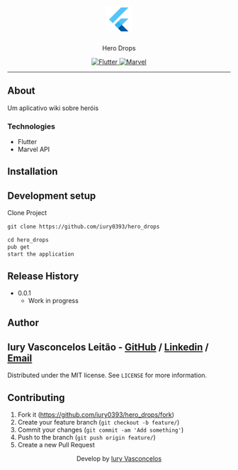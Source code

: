 <h1 align="center"><img src="./flutter-logo.png" alt="Flutter" /></h1>
<p align="center">Hero Drops</p>
<p align="center">
  <a href="https://flutter.dev/">
    <img src="https://img.shields.io/badge/-Flutter-blue?style=plastic&logo=Flutter" alt="Flutter" />
  </a>
  <a href="https://developer.marvel.com/">
    <img src="https://img.shields.io/badge/Marvel-API-red?style=plastic" alt="Marvel" />
  </a>
</p>

---

## About

Um aplicativo wiki sobre heróis

### Technologies

<ul>
    <li>Flutter</li>
    <li>Marvel API</li>
</ul>

## Installation

## Development setup

Clone Project

```git
git clone https://github.com/iury0393/hero_drops
```

```ssh
cd hero_drops
pub get
start the application
```

## Release History

- 0.0.1
  - Work in progress

## Author

## Iury Vasconcelos Leitão - [GitHub](https://github.com/iury0393) / [Linkedin](https://www.linkedin.com/in/iury-vasconcelos-dev/) / [Email](mailto:iury0393@gmail.com)

Distributed under the MIT license. See `LICENSE` for more information.

## Contributing

1. Fork it (<https://github.com/iury0393/hero_drops/fork>)
2. Create your feature branch (`git checkout -b feature/`)
3. Commit your changes (`git commit -am 'Add something'`)
4. Push to the branch (`git push origin feature/`)
5. Create a new Pull Request

<p align="center">Develop by <a href="https://github.com/iury0393">Iury Vasconcelos</a></p>
